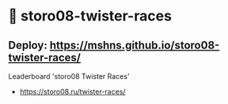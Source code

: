 # 🏁 storo08-twister-races
Deploy: https://mshns.github.io/storo08-twister-races/
-----
Leaderboard 'storo08 Twister Races'
- https://storo08.ru/twister-races/